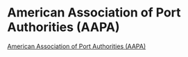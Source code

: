 # American Association of Port Authorities (AAPA)

[American Association of Port Authorities (AAPA)](https://www.aapa-ports.org/unifying/content.aspx?ItemNumber=21048&&navItemNumber=20781)
